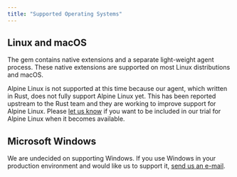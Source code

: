 ```yaml
---
title: "Supported Operating Systems"
---
```


## Linux and macOS

The gem contains native extensions and a separate light-weight agent process.
These native extensions are supported on most Linux distributions and macOS.

Alpine Linux is not supported at this time because our agent, which written in
Rust, does not fully support Alpine Linux yet. This has been reported upstream
to the Rust team and they are working to improve support for Alpine Linux.
Please [let us know](mailto:support@appsignal.com) if you want to be included
in our trial for Alpine Linux when it becomes available.

## Microsoft Windows

We are undecided on supporting Windows. If you use Windows in your production
environment and would like us to support it, [send us an
e-mail](mailto:support@appsignal.com).
